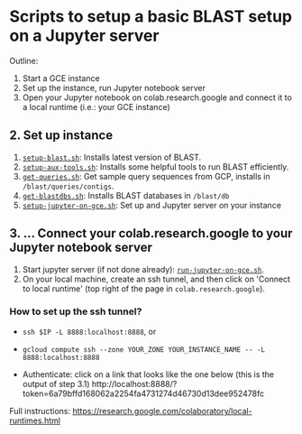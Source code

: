 Scripts to setup a basic BLAST setup on a Jupyter server
========================================================

Outline:
1. Start a GCE instance
2. Set up the instance, run Jupyter notebook server
3. Open your Jupyter notebook on colab.research.google and connect it to a
   local runtime (i.e.: your GCE instance)


## 2. Set up instance
1. [`setup-blast.sh`](setup-blast.sh): Installs latest version of BLAST.
1. [`setup-aux-tools.sh`](setup-aux-tools.sh): Installs some helpful tools to
   run BLAST efficiently.
1. [`get-queries.sh`](get-queries.sh): Get sample query sequences from GCP, installs in `/blast/queries/contigs`.
1. [`get-blastdbs.sh`](get-blastdbs.sh): Installs BLAST databases in `/blast/db`
1. [`setup-jupyter-on-gce.sh`](setup-jupyter-on-gce.sh): Set up and Jupyter server on your instance 

## 3. ... Connect your colab.research.google to your Jupyter notebook server

1. Start jupyter server (if not done already): [`run-jupyter-on-gce.sh`](run-jupyter-on-gce.sh).
1. On your local machine, create an ssh tunnel, and then click on 'Connect to local runtime' (top right of the page in `colab.research.google`).

### How to set up the ssh tunnel?
* `ssh $IP -L 8888:localhost:8888`, or 
* `gcloud compute ssh --zone YOUR_ZONE YOUR_INSTANCE_NAME -- -L 8888:localhost:8888`    

* Authenticate: click on a link that looks like the one below (this is the
  output of step 3.1)
  http://localhost:8888/?token=6a79bffd168062a2254fa4731274d46730d13dee952478fc
    
Full instructions: https://research.google.com/colaboratory/local-runtimes.html
